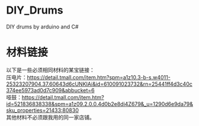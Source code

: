 # DIY_Drums
DIY drums by arduino and C#

# 材料链接
以下是一些必须相同材料的某宝链接：  
压电片：https://detail.tmall.com/item.htm?spm=a1z10.3-b-s.w4011-25323207904.37.60643d6cUNKIAi&id=610091023732&rn=25441ff4d3c40c374ee5973ad0d7c909&abbucket=6  
哑鼓：https://detail.tmall.com/item.htm?id=521836838338&spm=a1z09.2.0.0.4d0b2e8di4Z679&_u=1290d6e9da79&sku_properties=21433:80830  
其他材料不必须跟我用的同一家店铺。
